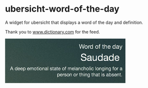 # ubersicht-word-of-the-day
A widget for ubersicht that displays a word of the day and definition.

Thank you to www.dictionary.com for the feed.

![](https://raw.githubusercontent.com/danieldbird/assets/master/ubersicht-word-of-the-day.png)
